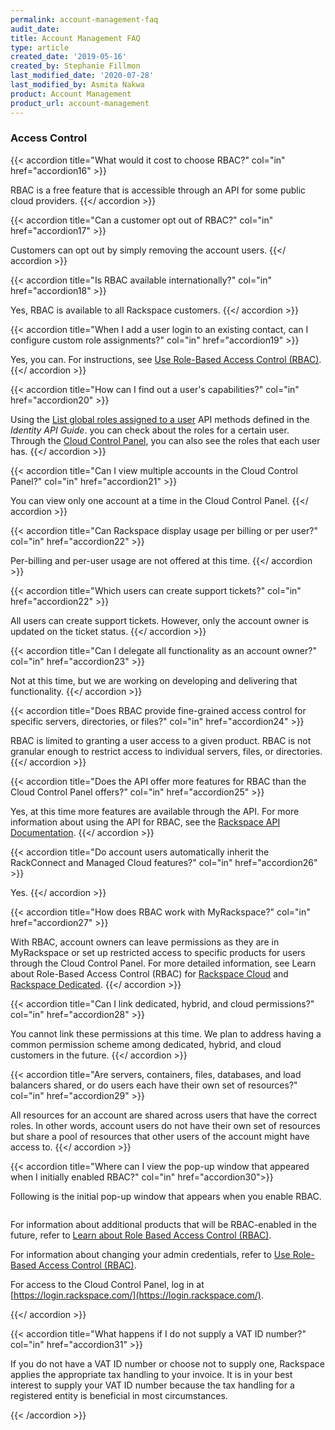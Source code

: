 ```yaml
---
permalink: account-management-faq
audit_date:
title: Account Management FAQ
type: article
created_date: '2019-05-16'
created_by: Stephanie Fillmon
last_modified_date: '2020-07-28'
last_modified_by: Asmita Nakwa
product: Account Management
product_url: account-management
---
```


### Access Control

{{< accordion title="What would it cost to choose RBAC?" col="in" href="accordion16" >}}

RBAC is a free feature that is accessible through an API for some public cloud providers.
{{</ accordion >}}

{{< accordion title="Can a customer opt out of RBAC?" col="in" href="accordion17" >}}

Customers can opt out by simply removing the account users.
{{</ accordion >}}

{{< accordion title="Is RBAC available internationally?" col="in" href="accordion18" >}}

Yes, RBAC is available to all Rackspace customers.
{{</ accordion >}}

{{< accordion title="When I add a user login to an existing contact, can I configure custom role assignments?" col="in" href="accordion19" >}}

Yes, you can. For instructions, see [Use Role-Based Access Control (RBAC)](/support/how-to/use-role-based-access-control-rbac).
{{</ accordion >}}

{{< accordion title="How can I find out a user's capabilities?" col="in" href="accordion20" >}}

Using the [List global roles assigned to a user](https://docs.rackspace.com/docs/cloud-identity/v2/api-reference/role-operations/#list-global-roles-assigned-to-a-user) API methods defined in the *Identity API Guide*. you can check about the roles for a certain user. Through the [Cloud Control Panel](https://login.rackspace.com), you can also see the roles that each user has.
{{</ accordion >}}

{{< accordion title="Can I view multiple accounts in the Cloud Control Panel?" col="in" href="accordion21" >}}

You can view only one account at a time in the Cloud Control Panel.
{{</ accordion >}}

{{< accordion title="Can Rackspace display usage per billing or per user?" col="in" href="accordion22" >}}

Per-billing and per-user usage are not offered at this time.
{{</ accordion >}}

{{< accordion title="Which users can create support tickets?" col="in" href="accordion22" >}}

All users can create support tickets. However, only the account owner is updated on the ticket status.
{{</ accordion >}}

{{< accordion title="Can I delegate all functionality as an account owner?" col="in" href="accordion23" >}}

Not at this time, but we are working on developing and delivering that functionality.
{{</ accordion >}}

{{< accordion title="Does RBAC provide fine-grained access control for specific servers, directories, or files?" col="in" href="accordion24" >}}

RBAC is limited to granting a user access to a given product. RBAC is not granular enough to restrict access to individual servers, files, or directories.
{{</ accordion >}}

{{< accordion title="Does the API offer more features for RBAC than the Cloud Control Panel offers?" col="in" href="accordion25" >}}

Yes, at this time more features are available through the API. For more information about using the API for RBAC, see the [Rackspace API Documentation](https://docs.rackspace.com/docs/).
{{</ accordion >}}

{{< accordion title="Do account users automatically inherit the RackConnect and Managed Cloud features?" col="in" href="accordion26" >}}

Yes.
{{</ accordion >}}

{{< accordion title="How does RBAC work with MyRackspace?" col="in" href="accordion27" >}}

With RBAC, account owners can leave permissions as they are in MyRackspace or set up restricted access to specific products for users through the Cloud Control Panel. For more detailed information, see Learn about Role-Based Access Control (RBAC) for [Rackspace Cloud](/support/how-to/overview-role-based-access-control-rbac-cloud/) and [Rackspace Dedicated](/support/how-to/overview-role-based-access-control-rbac-dedicated/).
{{</ accordion >}}

{{< accordion title="Can I link dedicated, hybrid, and cloud permissions?" col="in" href="accordion28" >}}

You cannot link these permissions at this time. We plan to address having a common
permission scheme among dedicated, hybrid, and cloud customers in the future.
{{</ accordion >}}

{{< accordion title="Are servers, containers, files, databases, and load balancers shared, or do users each have their own set of resources?" col="in" href="accordion29" >}}

All resources for an account are shared across users that have the correct roles. In other words, account users do not have their own set of resources but share a pool of resources that other users of the account might have access to.
{{</ accordion >}}

{{< accordion title="Where can I view the pop-up window that appeared when I initially enabled RBAC?" col="in" href="accordion30">}}

Following is the initial pop-up window that appears when you enable RBAC.

<img class="fig-img" src="/support/how-to/account-management-faq/RBAC.png" alt="">

For information about additional products that will be RBAC-enabled in the future, refer to [Learn about Role Based Access Control (RBAC)](/support/how-to/overview-role-based-access-control-rbac).

For information about changing your admin credentials, refer to [Use Role-Based Access Control (RBAC)](/support/how-to/use-role-based-access-control-rbac).

For access to the Cloud Control Panel, log in at [https://login.rackspace.com/](https://login.rackspace.com/).

{{</ accordion >}}

{{< accordion title="What happens if I do not supply a VAT ID number?" col="in" href="accordion31" >}}

If you do not have a VAT ID number or choose not to supply one, Rackspace applies the appropriate tax handling to your invoice. It is in your best interest to supply your VAT ID number because the tax handling for a registered entity is beneficial in most circumstances.

{{< /accordion >}}
